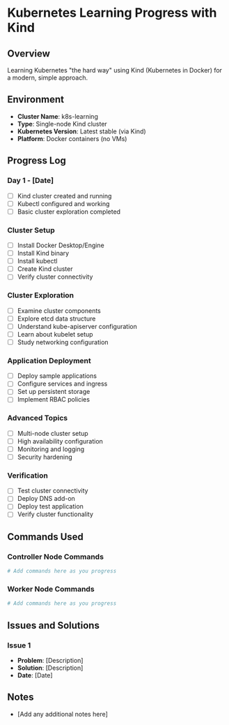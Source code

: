 # Kubernetes Learning Progress with Kind

## Overview
Learning Kubernetes "the hard way" using Kind (Kubernetes in Docker) for a modern, simple approach.

## Environment
- **Cluster Name**: k8s-learning
- **Type**: Single-node Kind cluster
- **Kubernetes Version**: Latest stable (via Kind)
- **Platform**: Docker containers (no VMs)

## Progress Log

### Day 1 - [Date]
- [ ] Kind cluster created and running
- [ ] Kubectl configured and working
- [ ] Basic cluster exploration completed

### Cluster Setup
- [ ] Install Docker Desktop/Engine
- [ ] Install Kind binary
- [ ] Install kubectl
- [ ] Create Kind cluster
- [ ] Verify cluster connectivity

### Cluster Exploration
- [ ] Examine cluster components
- [ ] Explore etcd data structure
- [ ] Understand kube-apiserver configuration
- [ ] Learn about kubelet setup
- [ ] Study networking configuration

### Application Deployment
- [ ] Deploy sample applications
- [ ] Configure services and ingress
- [ ] Set up persistent storage
- [ ] Implement RBAC policies

### Advanced Topics
- [ ] Multi-node cluster setup
- [ ] High availability configuration
- [ ] Monitoring and logging
- [ ] Security hardening

### Verification
- [ ] Test cluster connectivity
- [ ] Deploy DNS add-on
- [ ] Deploy test application
- [ ] Verify cluster functionality

## Commands Used

### Controller Node Commands
```bash
# Add commands here as you progress
```

### Worker Node Commands
```bash
# Add commands here as you progress
```

## Issues and Solutions

### Issue 1
- **Problem**: [Description]
- **Solution**: [Description]
- **Date**: [Date]

## Notes
- [Add any additional notes here] 